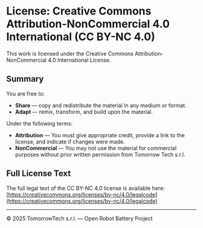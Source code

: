 # License: Creative Commons Attribution-NonCommercial 4.0 International (CC BY-NC 4.0)

This work is licensed under the Creative Commons Attribution-NonCommercial 4.0 International License.

## Summary
You are free to:
- **Share** — copy and redistribute the material in any medium or format.
- **Adapt** — remix, transform, and build upon the material.

Under the following terms:
- **Attribution** — You must give appropriate credit, provide a link to the license, and indicate if changes were made.
- **NonCommercial** — You may not use the material for commercial purposes without prior written permission from Tomorrow Tech s.r.l.

## Full License Text
The full legal text of the CC BY-NC 4.0 license is available here:  
[https://creativecommons.org/licenses/by-nc/4.0/legalcode](https://creativecommons.org/licenses/by-nc/4.0/legalcode)

---

© 2025 TomorrowTech s.r.l. — Open Robot Battery Project
